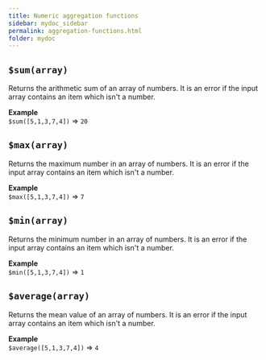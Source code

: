 ```yaml
---
title: Numeric aggregation functions
sidebar: mydoc_sidebar
permalink: aggregation-functions.html
folder: mydoc
---
```


## `$sum(array)`

Returns the arithmetic sum of an array of numbers.  It is an error if the input array contains an item which isn't a number.

__Example__  
`$sum([5,1,3,7,4])` => `20`

## `$max(array)`

Returns the maximum number in an array of numbers.  It is an error if the input array contains an item which isn't a number.

__Example__  
`$max([5,1,3,7,4])` => `7`

## `$min(array)`

Returns the minimum number in an array of numbers.  It is an error if the input array contains an item which isn't a number.

__Example__  
`$min([5,1,3,7,4])` => `1`

## `$average(array)`

Returns the mean value of an array of numbers.  It is an error if the input array contains an item which isn't a number.

__Example__  
`$average([5,1,3,7,4])` => `4`


